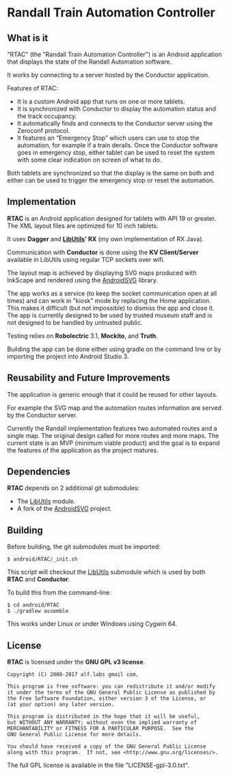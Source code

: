 # Randall Train Automation Controller

## What is it

"RTAC" (the "Randall Train Automation Controller") is an Android
application that displays the state of the Randall Automation software.

It works by connecting to a server hosted by the Conductor application.

Features of RTAC:
* It is a custom Android app that runs on one or more tablets.
* It is synchronized with Conductor to display the automation status
  and the track occupancy.
* It automatically finds and connects to the Conductor server using
  the Zeroconf protocol.
* It features an “Emergency Stop” which users can use to stop the
  automation, for example if a train derails. Once the Conductor software
  goes in emergency stop, either tablet can be used to reset the system
  with some clear indication on screen of what to do.

Both tablets are synchronized so that the display is the same on both
and either can be used to trigger the emergency stop or reset the
automation.

## Implementation

__RTAC__ is an Android application designed for tablets with API 19 or greater.
The XML layout files are optimized for 10 inch tablets.

It uses __Dagger__ and __[LibUtils](https://bitbucket.org/ralfoide/libutils)' RX__ (my own implementation of RX Java).

Communication with __Conductor__ is done using the __KV Client/Server__
available in LibUtils using regular TCP sockets over wifi.

The layout map is achieved by displaying SVG maps produced with InkScape
and rendered using the [AndroidSVG](https://github.com/ralfoide/androidsvg)
library.

The app works as a service (to keep the socket communication open at all
times) and can work in "kiosk" mode by replacing the Home application.
This makes it difficult (but not impossible) to dismiss the app and close it.
The app is currently designed to be used by trusted museum staff and is not
designed to be handled by untrusted public.

Testing relies on __Robolectric__ 3.1, __Mockito__, and __Truth__.

Building the app can be done either using gradle on the command line or
by importing the project into Android Studio 3.


## Reusability and Future Improvements

The application is generic enough that it could be reused for other layouts.

For example the SVG map and the automation routes information are served
by the Conductor server.

Currently the Randall implementation features two automated routes and
a single map. The original design called for more routes and more maps.
The current state is an MVP (minimum viable product) and the goal is to
expand the features of the application as the project matures.


## Dependencies

__RTAC__ depends on 2 additional git submodules:
 * The [LibUtils](https://bitbucket.org/ralfoide/libutils) module.
 * A fork of the [AndroidSVG](https://github.com/ralfoide/androidsvg) project.


## Building

Before building, the git submodules must be imported:

    $ android/RTAC/_init.sh

This script will checkout the
[LibUtils](https://bitbucket.org/ralfoide/libutils) submodule which
is used by both __RTAC__ and __Conductor__.


To build this from the command-line:

    $ cd android/RTAC
    $ ./gradlew assemble

This works under Linux or under Windows using Cygwin 64.

## License

__RTAC__ is licensed under the __GNU GPL v3 license__.

    Copyright (C) 2008-2017 alf.labs gmail com,

    This program is free software: you can redistribute it and/or modify
    it under the terms of the GNU General Public License as published by
    the Free Software Foundation, either version 3 of the License, or
    (at your option) any later version.

    This program is distributed in the hope that it will be useful,
    but WITHOUT ANY WARRANTY; without even the implied warranty of
    MERCHANTABILITY or FITNESS FOR A PARTICULAR PURPOSE.  See the
    GNU General Public License for more details.

    You should have received a copy of the GNU General Public License
    along with this program.  If not, see <http://www.gnu.org/licenses/>.

The full GPL license is available in the file "LICENSE-gpl-3.0.txt".
